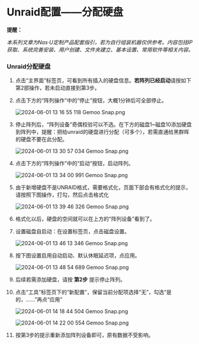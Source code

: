 # Unraid配置——分配硬盘

**提醒：**

*本系列文章为Nas·U定制产品配套指引，若为自行组装机器仅供参考。内容包括IP获取、系统完善安装、用户创建、文件夹建立、基本设置、常用软件等相关内容。*

### Unraid分配硬盘

1. 点击“主界面”标签页，可看到所有插入的硬盘信息。**若阵列已经启动**请按如下第2部操作，若未启动直接到第3步。

2. 点击下方的“阵列操作”中的“停止”按钮，大概1分钟后可全部停止。

   ![2024-06-01 13 16 55 118  Gemoo Snap.png](https://nas-u.top/usr/uploads/2024/06/2962009447.png)

3. 停止阵列后，“阵列设备”奇偶校验可以不选。在下方的磁盘1~磁盘10添加硬盘到阵列中，提醒：把给unraid的硬盘进行分配（可多个），若需直通给黑群晖的硬盘不要在此分配。

   ![2024-06-01 13 30 57 034  Gemoo Snap.png](https://nas-u.top/usr/uploads/2024/06/626270220.png)

4. 点击下方的“阵列操作”中的“启动”按钮，启动阵列。

   ![2024-06-01 13 34 00 991  Gemoo Snap.png](https://nas-u.top/usr/uploads/2024/06/2674804747.png)

5. 由于新增硬盘不是UNRAID格式，需要格式化，页面下部会有格式化的提示，请按照下图操作，打勾，然后点击格式化

   ![2024-06-01 13 39 46 326  Gemoo Snap.png](https://nas-u.top/usr/uploads/2024/06/3725604408.png)

6. 格式化以后，硬盘的空间就可以在上方的“阵列设备”看到了。

7. 设置磁盘自启动：在设置标签页，点击磁盘设置。

   ![2024-06-01 13 46 13 346  Gemoo Snap.png](https://nas-u.top/usr/uploads/2024/06/2446733283.png)

8. 按下图设置启用自动启动、默认休眠延迟项，点应用。

   ![2024-06-01 13 48 54 689  Gemoo Snap.png](https://nas-u.top/usr/uploads/2024/06/2508942751.png)

9. 后续若需添加硬盘，请按 **第2步** 提示停止阵列。

10. 点击“工具”标签页下的“新配置”，保留当前分配项选择“无”，勾选“是的，……”再点“应用”

       ![2024-06-01 14 18 44 504  Gemoo Snap.png](https://nas-u.top/usr/uploads/2024/06/2615495887.png)

       ![2024-06-01 14 22 00 554  Gemoo Snap.png](https://nas-u.top/usr/uploads/2024/06/1071691398.png)

11. 按第3步的提示重新添加阵列设备即可，原有数据不受影响。